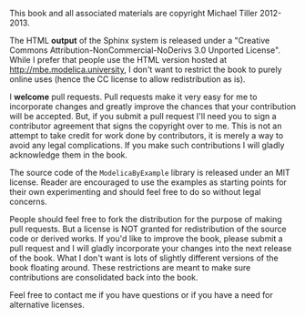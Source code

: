 This book and all associated materials are copyright Michael Tiller 2012-2013.

The HTML **output** of the Sphinx system is released under a
"Creative Commons Attribution-NonCommercial-NoDerivs 3.0 Unported License".
While I prefer that people use the HTML version hosted at http://mbe.modelica.university,
I don't want to restrict the book to purely online uses (hence the CC license
to allow redistribution as is).

I **welcome** pull requests. Pull requests make it very easy for me to incorporate
changes and greatly improve the chances that your contribution will be accepted.
But, if you submit a pull request I'll need you to
sign a contributor agreement that signs the copyright over to me. This is not
an attempt to take credit for work done by contributors, it is merely a way to
avoid any legal complications. If you make such contributions I will gladly
acknowledge them in the book.

The source code of the `ModelicaByExample` library is released under an
MIT license. Reader are encouraged to use the examples as starting points
for their own experimenting and should feel free to do so without legal concerns.

People should feel free to fork the distribution for the purpose of making pull requests.
But a license is NOT granted for redistribution of the source code or derived works.
If you'd like to improve the book, please submit a pull request and I will gladly
incorporate your changes into the next release of the book. What I don't want is
lots of slightly different versions of the book floating around. These restrictions
are meant to make sure contributions are consolidated back into the book.

Feel free to contact me if you have questions or if you have a need for alternative
licenses.
